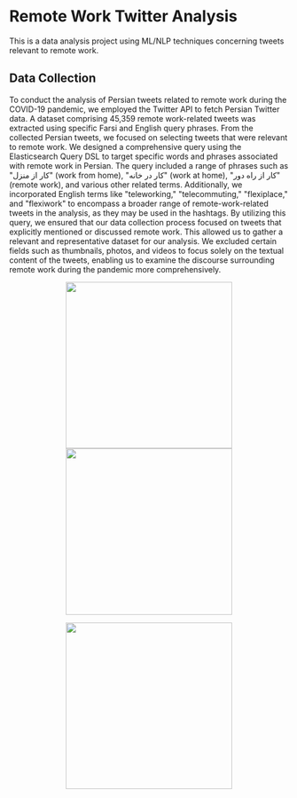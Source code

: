 # Remote Work Twitter Analysis
This is a data analysis project using ML/NLP techniques concerning tweets relevant to remote work.

## Data Collection
To conduct the analysis of Persian tweets related to remote work during the COVID-19 pandemic, we employed the Twitter API to fetch Persian Twitter data. A dataset comprising 45,359 remote work-related tweets was extracted using specific Farsi and English query phrases.
From the collected Persian tweets, we focused on selecting tweets that were relevant to remote work. We designed a comprehensive query using the Elasticsearch Query DSL to target specific words and phrases associated with remote work in Persian. The query included a range of phrases such as "کار از منزل" (work from home), "کار در خانه" (work at home), "کار از راه دور" (remote work), and various other related terms. Additionally, we incorporated English terms like "teleworking," "telecommuting," "flexiplace," and "flexiwork" to encompass a broader range of remote-work-related tweets in the analysis, as they may be used in the hashtags. By utilizing this query, we ensured that our data collection process focused on tweets that explicitly mentioned or discussed remote work. This allowed us to gather a relevant and representative dataset for our analysis. We excluded certain fields such as thumbnails, photos, and videos to focus solely on the textual content of the tweets, enabling us to examine the discourse surrounding remote work during the pandemic more comprehensively.

<p align="center">
  <a href="https://www.linkpicture.com/view.php?img=LPic65251f49c343a464832547">
    <img src="https://www.linkpicture.com/q/wordcloud.png" height="300" />
  </a>
  <a href="https://www.linkpicture.com/view.php?img=LPic65252149d2621979188254">
    <img src="https://www.linkpicture.com/q/wordcloud_translated.png" height="300" />
  </a>
</p>

<p align="center">
  <a href="https://www.linkpicture.com/view.php?img=LPic65252255be642495278716">
    <img src="https://www.linkpicture.com/q/tweets.png" height="300" />
  </a>
</p>


